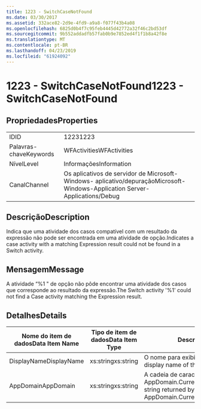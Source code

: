 ```yaml
---
title: 1223 - SwitchCaseNotFound
ms.date: 03/30/2017
ms.assetid: 332ace82-2d9e-4fd9-a9a8-f077f43b4a08
ms.openlocfilehash: 6825d0b4f7c95feb4445d42772a32f46c2bd53df
ms.sourcegitcommit: 9b552addadfb57fab0b9e7852ed4f1f1b8a42f8e
ms.translationtype: MT
ms.contentlocale: pt-BR
ms.lasthandoff: 04/23/2019
ms.locfileid: "61924092"
---
```

# <a name="1223---switchcasenotfound"></a><span data-ttu-id="6c2f2-102">1223 - SwitchCaseNotFound</span><span class="sxs-lookup"><span data-stu-id="6c2f2-102">1223 - SwitchCaseNotFound</span></span>
## <a name="properties"></a><span data-ttu-id="6c2f2-103">Propriedades</span><span class="sxs-lookup"><span data-stu-id="6c2f2-103">Properties</span></span>  
  
|||  
|-|-|  
|<span data-ttu-id="6c2f2-104">ID</span><span class="sxs-lookup"><span data-stu-id="6c2f2-104">ID</span></span>|<span data-ttu-id="6c2f2-105">1223</span><span class="sxs-lookup"><span data-stu-id="6c2f2-105">1223</span></span>|  
|<span data-ttu-id="6c2f2-106">Palavras-chave</span><span class="sxs-lookup"><span data-stu-id="6c2f2-106">Keywords</span></span>|<span data-ttu-id="6c2f2-107">WFActivities</span><span class="sxs-lookup"><span data-stu-id="6c2f2-107">WFActivities</span></span>|  
|<span data-ttu-id="6c2f2-108">Nível</span><span class="sxs-lookup"><span data-stu-id="6c2f2-108">Level</span></span>|<span data-ttu-id="6c2f2-109">Informações</span><span class="sxs-lookup"><span data-stu-id="6c2f2-109">Information</span></span>|  
|<span data-ttu-id="6c2f2-110">Canal</span><span class="sxs-lookup"><span data-stu-id="6c2f2-110">Channel</span></span>|<span data-ttu-id="6c2f2-111">Os aplicativos de servidor de Microsoft-Windows- aplicativo/depuração</span><span class="sxs-lookup"><span data-stu-id="6c2f2-111">Microsoft-Windows-Application Server-Applications/Debug</span></span>|  
  
## <a name="description"></a><span data-ttu-id="6c2f2-112">Descrição</span><span class="sxs-lookup"><span data-stu-id="6c2f2-112">Description</span></span>  
 <span data-ttu-id="6c2f2-113">Indica que uma atividade dos casos compatível com um resultado da expressão não pode ser encontrada em uma atividade de opção.</span><span class="sxs-lookup"><span data-stu-id="6c2f2-113">Indicates a case activity with a matching Expression result could not be found in a Switch activity.</span></span>  
  
## <a name="message"></a><span data-ttu-id="6c2f2-114">Mensagem</span><span class="sxs-lookup"><span data-stu-id="6c2f2-114">Message</span></span>  
 <span data-ttu-id="6c2f2-115">A atividade “%1 " de opção não pôde encontrar uma atividade dos casos que corresponde ao resultado da expressão.</span><span class="sxs-lookup"><span data-stu-id="6c2f2-115">The Switch activity '%1' could not find a Case activity matching the Expression result.</span></span>  
  
## <a name="details"></a><span data-ttu-id="6c2f2-116">Detalhes</span><span class="sxs-lookup"><span data-stu-id="6c2f2-116">Details</span></span>  
  
|<span data-ttu-id="6c2f2-117">Nome do item de dados</span><span class="sxs-lookup"><span data-stu-id="6c2f2-117">Data Item Name</span></span>|<span data-ttu-id="6c2f2-118">Tipo de item de dados</span><span class="sxs-lookup"><span data-stu-id="6c2f2-118">Data Item Type</span></span>|<span data-ttu-id="6c2f2-119">Descrição</span><span class="sxs-lookup"><span data-stu-id="6c2f2-119">Description</span></span>|  
|--------------------|--------------------|-----------------|  
|<span data-ttu-id="6c2f2-120">DisplayName</span><span class="sxs-lookup"><span data-stu-id="6c2f2-120">DisplayName</span></span>|<span data-ttu-id="6c2f2-121">xs:string</span><span class="sxs-lookup"><span data-stu-id="6c2f2-121">xs:string</span></span>|<span data-ttu-id="6c2f2-122">O nome para exibição de atividade.</span><span class="sxs-lookup"><span data-stu-id="6c2f2-122">The display name of the activity.</span></span>|  
|<span data-ttu-id="6c2f2-123">AppDomain</span><span class="sxs-lookup"><span data-stu-id="6c2f2-123">AppDomain</span></span>|<span data-ttu-id="6c2f2-124">xs:string</span><span class="sxs-lookup"><span data-stu-id="6c2f2-124">xs:string</span></span>|<span data-ttu-id="6c2f2-125">A cadeia de caracteres retornada por AppDomain.CurrentDomain.FriendlyName.</span><span class="sxs-lookup"><span data-stu-id="6c2f2-125">The string returned by AppDomain.CurrentDomain.FriendlyName.</span></span>|
